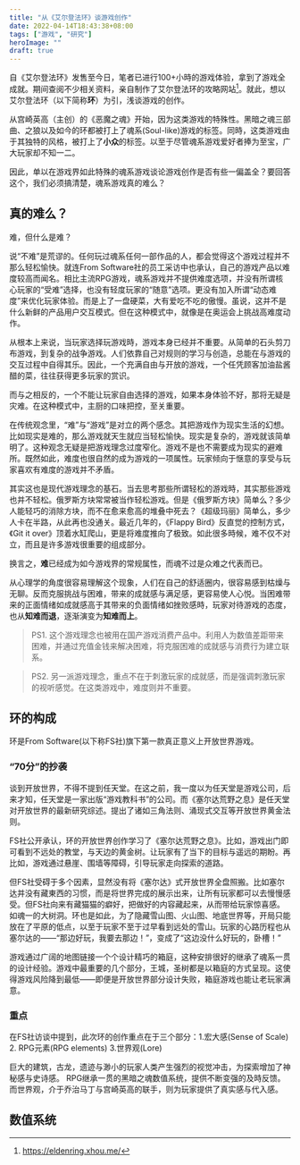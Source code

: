 ```yaml
---
title: "从《艾尔登法环》谈游戏创作"
date: 2022-04-14T18:43:38+08:00
tags: ["游戏", "研究"]
heroImage: ""
draft: true
---
```


自《艾尔登法环》发售至今日，笔者已进行100+小時的游戏体验，拿到了游戏全成就。期间查阅不少相关资料，亲自制作了艾尔登法环的攻略网站[^1]。就此，想以艾尔登法环（以下简称**环**）为引，浅谈游戏的创作。

从宫崎英高（主创）的《恶魔之魂》开始，因为这类游戏的特殊性。黑暗之魂三部曲、之狼以及如今的环都被打上了魂系(Soul-like)游戏的标签。同時，这类游戏由于其独特的风格，被打上了**小众**的标签。以至于尽管魂系游戏爱好者捧为至宝，广大玩家却不知一二。

因此，单以在游戏界如此特殊的魂系游戏谈论游戏创作是否有些一偏盖全？要回答这个，我们必须搞清楚，魂系游戏真的难么？

## 真的难么？

难，但什么是难？

说“不难”是荒谬的。任何玩过魂系任何一部作品的人，都会觉得这个游戏过程并不那么轻松愉快。就连From Software社的员工采访中也承认，自己的游戏产品以难度较高而闻名。相比主流RPG游戏，魂系游戏并不提供难度选项，并没有所谓核心玩家的“受难”选择，也没有轻度玩家的“随意”选项。更没有加入所谓“动态难度”来优化玩家体验。而是上了一盘硬菜，大有爱吃不吃的傲慢。虽说，这并不是什么新鲜的产品用户交互模式。但在这种模式中，就像是在奥运会上挑战高难度动作。

从根本上来说，当玩家选择玩游戏時，游戏本身已经并不重要。从简单的石头剪刀布游戏，到复杂的战争游戏。人们依靠自己对规则的学习与创造，总能在与游戏的交互过程中自得其乐。因此，一个充满自由与开放的游戏，一个任凭顾客加油盐酱醋的菜，往往获得更多玩家的赏识。

而与之相反的，一个不能让玩家自由选择的游戏，如果本身体验不好，那将无疑是灾难。在这种模式中，主厨的口味把控，至关重要。

在传统观念里，“难”与“游戏”是对立的两个感念。其把游戏作为现实生活的幻想。比如现实是难的，那么游戏就天生就应当轻松愉快。现实是复杂的，游戏就该简单明了。这种观念无疑是把游戏理念过度窄化。游戏不是也不需要成为现实的避难所。既然如此，难度也很自然的成为游戏的一项属性。玩家倾向于惬意的享受与玩家喜欢有难度的游戏并不矛盾。

其实这也是现代游戏理念的基石。当去思考那些所谓轻松的游戏時，其实那些游戏也并不轻松。俄罗斯方块常常被当作轻松游戏。但是《俄罗斯方块》简单么？多少人能轻巧的消除方块，而不在愈来愈高的堆叠中死去？《超级玛丽》简单么，多少人卡在半路，从此再也没通关。最近几年的，《Flappy Bird》反直觉的控制方式，《Git it over》顶着水缸爬山，更是将难度推向了极致。如此很多時候，难不仅不对立，而且是许多游戏很重要的组成部分。

换言之，**难**已经成为如今游戏界的常规属性，而魂不过是众难之代表而已。

从心理学的角度很容易理解这个现象，人们在自己的舒适圈内，很容易感到枯燥与无聊。反而克服挑战与困难，带来的成就感与满足感，更容易使人心悦。当困难带来的正面情绪如成就感高于其带来的负面情绪如挫败感時，玩家对待游戏的态度，也从**知难而退**，逐渐演变为**知难而上**。

> PS1. 这个游戏理念也被用在国产游戏消费产品中。利用人为数值差距带来困难，并通过充值金钱来解决困难，将克服困难的成就感与消费行为建立联系。

> PS2. 另一派游戏理念，重点不在于刺激玩家的成就感，而是强调刺激玩家的视听感觉。在这类游戏中，难度则并不重要。

## 环的构成

环是From Software(以下称FS社)旗下第一款真正意义上开放世界游戏。

### “70分”的抄袭

谈到开放世界，不得不提到任天堂。在这之前，我一度以为任天堂是游戏公司，后来才知，任天堂是一家出版“游戏教科书”的公司。而《塞尔达荒野之息》是任天堂对开放世界的最新研究综述。提出了诸如三角法则、涌现式交互等开放世界黄金法则。

FS社公开承认，环的开放世界创作学习了《塞尔达荒野之息》。比如，游戏出门即可看到不远处的教堂，与天边的黄金树。让玩家有了当下的目标与遥远的期盼。再比如，游戏通过悬崖、围墙等障碍，引导玩家走向探索的道路。

但FS社受碍于多个因素，显然没有将《塞尔达》式开放世界全盘照搬。比如塞尔达并没有藏東西的习惯，而是将世界完成的展示出来，让所有玩家都可以去慢慢感受。但FS社向来有藏猫猫的癖好，把做好的内容藏起来，从而带给玩家惊喜感。如魂一的大树洞。环也是如此，为了隐藏雪山图、火山图、地底世界等，开局只能放在了平原的低点，以至于玩家不至于过早看到远处的雪山。玩家的心路历程也从塞尔达的——“那边好玩，我要去那边！”，变成了“这边没什么好玩的，卧槽！”

游戏通过广阔的地图链接一个个设计精巧的箱庭，这种安排很好的继承了魂系一贯的设计经验。游戏中最重要的几个部分，王城，圣树都是以箱庭的方式呈现。这使得游戏风险降到最低——即便是开放世界部分设计失败，箱庭游戏也能让老玩家满意。

### 重点

在FS社访谈中提到，此次环的创作重点在于三个部分：1.宏大感(Sense of Scale) 2. RPG元素(RPG elements) 3.世界观(Lore)

巨大的建筑，古龙，遗迹与渺小的玩家人类产生强烈的视觉冲击，为探索增加了神秘感与史诗感。
RPG继承一贯的黑暗之魂数值系统，提供不断变强的及時反馈。
而世界观，介于乔治马丁与宫崎英高的联手，则为玩家提供了真实感与代入感。

## 数值系统

[^1]: https://eldenring.xhou.me/
